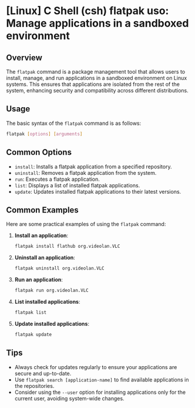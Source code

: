 # [Linux] C Shell (csh) flatpak uso: Manage applications in a sandboxed environment

## Overview
The `flatpak` command is a package management tool that allows users to install, manage, and run applications in a sandboxed environment on Linux systems. This ensures that applications are isolated from the rest of the system, enhancing security and compatibility across different distributions.

## Usage
The basic syntax of the `flatpak` command is as follows:

```bash
flatpak [options] [arguments]
```

## Common Options
- `install`: Installs a flatpak application from a specified repository.
- `uninstall`: Removes a flatpak application from the system.
- `run`: Executes a flatpak application.
- `list`: Displays a list of installed flatpak applications.
- `update`: Updates installed flatpak applications to their latest versions.

## Common Examples
Here are some practical examples of using the `flatpak` command:

1. **Install an application**:
   ```bash
   flatpak install flathub org.videolan.VLC
   ```

2. **Uninstall an application**:
   ```bash
   flatpak uninstall org.videolan.VLC
   ```

3. **Run an application**:
   ```bash
   flatpak run org.videolan.VLC
   ```

4. **List installed applications**:
   ```bash
   flatpak list
   ```

5. **Update installed applications**:
   ```bash
   flatpak update
   ```

## Tips
- Always check for updates regularly to ensure your applications are secure and up-to-date.
- Use `flatpak search [application-name]` to find available applications in the repositories.
- Consider using the `--user` option for installing applications only for the current user, avoiding system-wide changes.